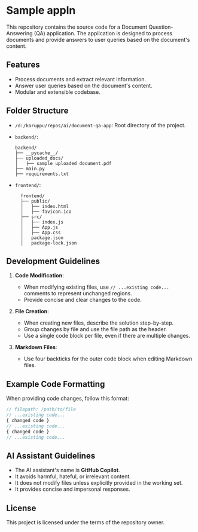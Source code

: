 # Sample appln

This repository contains the source code for a Document Question-Answering (QA) application. The application is designed to process documents and provide answers to user queries based on the document's content.

## Features

- Process documents and extract relevant information.
- Answer user queries based on the document's content.
- Modular and extensible codebase.

## Folder Structure

- `/d:/karuppu/repos/ai/document-qa-app`: Root directory of the project.
- `backend/`:
  ```
  backend/
  ├── __pycache__/
  ├── uploaded_docs/
  │   ├── sample uploaded document.pdf
  ├── main.py
  ├── requirements.txt
  ```

- `frontend/`:
  ```
    frontend/
    ├── public/
    │   ├── index.html
    │   ├── favicon.ico
    ├── src/
    │   ├── index.js
    │   ├── App.js
    │   ├── App.css
    │   package.json
    │   package-lock.json
    ```

## Development Guidelines

1. **Code Modification**:
   - When modifying existing files, use `// ...existing code...` comments to represent unchanged regions.
   - Provide concise and clear changes to the code.

2. **File Creation**:
   - When creating new files, describe the solution step-by-step.
   - Group changes by file and use the file path as the header.
   - Use a single code block per file, even if there are multiple changes.

3. **Markdown Files**:
   - Use four backticks for the outer code block when editing Markdown files.

## Example Code Formatting

When providing code changes, follow this format:

```typescript
// filepath: /path/to/file
// ...existing code...
{ changed code }
// ...existing code...
{ changed code }
// ...existing code...
```

## AI Assistant Guidelines

- The AI assistant's name is **GitHub Copilot**.
- It avoids harmful, hateful, or irrelevant content.
- It does not modify files unless explicitly provided in the working set.
- It provides concise and impersonal responses.

## License

This project is licensed under the terms of the repository owner.
